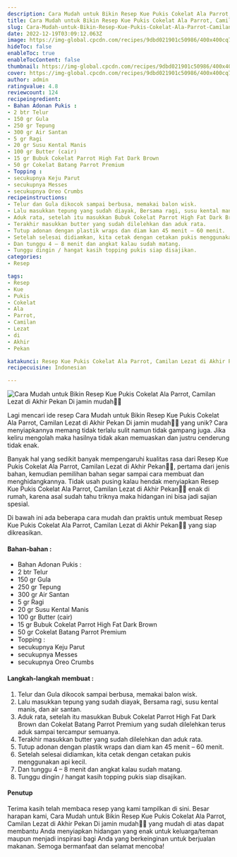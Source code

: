 ```yaml
---
description: Cara Mudah untuk Bikin Resep Kue Pukis Cokelat Ala Parrot, Camilan Lezat di Akhir Pekan Di jamin mudah"
title: Cara Mudah untuk Bikin Resep Kue Pukis Cokelat Ala Parrot, Camilan Lezat di Akhir Pekan Di jamin mudah
slug: Cara-Mudah-untuk-Bikin-Resep-Kue-Pukis-Cokelat-Ala-Parrot-Camilan-Lezat-di-Akhir-Pekan-Di-jamin-mudah
date: 2022-12-19T03:09:12.063Z
image: https://img-global.cpcdn.com/recipes/9dbd021901c50986/400x400cq70/photo.jpg
hideToc: false
enableToc: true
enableTocContent: false
thumbnail: https://img-global.cpcdn.com/recipes/9dbd021901c50986/400x400cq70/photo.jpg
cover: https://img-global.cpcdn.com/recipes/9dbd021901c50986/400x400cq70/photo.jpg
author: admin
ratingvalue: 4.8
reviewcount: 124
recipeingredient:
- Bahan Adonan Pukis :
- 2 btr Telur
- 150 gr Gula
- 250 gr Tepung
- 300 gr Air Santan
- 5 gr Ragi
- 20 gr Susu Kental Manis
- 100 gr Butter (cair)
- 15 gr Bubuk Cokelat Parrot High Fat Dark Brown
- 50 gr Cokelat Batang Parrot Premium
- Topping :
- secukupnya Keju Parut
- secukupnya Messes
- secukupnya Oreo Crumbs
recipeinstructions:
- Telur dan Gula dikocok sampai berbusa, memakai balon wisk.
- Lalu masukkan tepung yang sudah diayak, Bersama ragi, susu kental manis, dan air santan.
- Aduk rata, setelah itu masukkan Bubuk Cokelat Parrot High Fat Dark Brown dan Cokelat Batang Parrot Premium yang sudah dilelehkan terus aduk sampai tercampur semuanya.
- Terakhir masukkan butter yang sudah dilelehkan dan aduk rata.
- Tutup adonan dengan plastik wraps dan diam kan 45 menit – 60 menit.
- Setelah selesai didiamkan, kita cetak dengan cetakan pukis menggunakan api kecil.
- Dan tunggu 4 – 8 menit dan angkat kalau sudah matang.
- Tunggu dingin / hangat kasih topping pukis siap disajikan.
categories:
- Resep

tags:
- Resep
- Kue
- Pukis
- Cokelat
- Ala
- Parrot,
- Camilan
- Lezat
- di
- Akhir
- Pekan

katakunci: Resep Kue Pukis Cokelat Ala Parrot, Camilan Lezat di Akhir Pekan
recipecuisine: Indonesian

---
```


![Cara Mudah untuk Bikin Resep Kue Pukis Cokelat Ala Parrot, Camilan Lezat di Akhir Pekan Di jamin mudah👩‍🍳](https://img-global.cpcdn.com/recipes/9dbd021901c50986/400x400cq70/photo.jpg)

Lagi mencari ide resep Cara Mudah untuk Bikin Resep Kue Pukis Cokelat Ala Parrot, Camilan Lezat di Akhir Pekan Di jamin mudah👩‍🍳 yang unik? Cara menyiapkannya memang tidak terlalu sulit namun tidak gampang juga. Jika keliru mengolah maka hasilnya tidak akan memuaskan dan justru cenderung tidak enak.

Banyak hal yang sedikit banyak mempengaruhi kualitas rasa dari Resep Kue Pukis Cokelat Ala Parrot, Camilan Lezat di Akhir Pekan👩‍🍳, pertama dari jenis bahan, kemudian pemilihan bahan segar sampai cara membuat dan menghidangkannya. Tidak usah pusing kalau hendak menyiapkan Resep Kue Pukis Cokelat Ala Parrot, Camilan Lezat di Akhir Pekan👩‍🍳 enak di rumah, karena asal sudah tahu triknya maka hidangan ini bisa jadi sajian spesial.

Di bawah ini ada beberapa cara mudah dan praktis untuk membuat Resep Kue Pukis Cokelat Ala Parrot, Camilan Lezat di Akhir Pekan👩‍🍳 yang siap dikreasikan.

<!--inarticleads1-->

#### Bahan-bahan :

- Bahan Adonan Pukis :
- 2 btr Telur
- 150 gr Gula
- 250 gr Tepung
- 300 gr Air Santan
- 5 gr Ragi
- 20 gr Susu Kental Manis
- 100 gr Butter (cair)
- 15 gr Bubuk Cokelat Parrot High Fat Dark Brown
- 50 gr Cokelat Batang Parrot Premium
- Topping :
- secukupnya Keju Parut
- secukupnya Messes
- secukupnya Oreo Crumbs

<!--inarticleads2-->

#### Langkah-langkah membuat :

1. Telur dan Gula dikocok sampai berbusa, memakai balon wisk.
1. Lalu masukkan tepung yang sudah diayak, Bersama ragi, susu kental manis, dan air santan.
1. Aduk rata, setelah itu masukkan Bubuk Cokelat Parrot High Fat Dark Brown dan Cokelat Batang Parrot Premium yang sudah dilelehkan terus aduk sampai tercampur semuanya.
1. Terakhir masukkan butter yang sudah dilelehkan dan aduk rata.
1. Tutup adonan dengan plastik wraps dan diam kan 45 menit – 60 menit.
1. Setelah selesai didiamkan, kita cetak dengan cetakan pukis menggunakan api kecil.
1. Dan tunggu 4 – 8 menit dan angkat kalau sudah matang.
1. Tunggu dingin / hangat kasih topping pukis siap disajikan.

#### Penutup

Terima kasih telah membaca resep yang kami tampilkan di sini. Besar harapan kami, Cara Mudah untuk Bikin Resep Kue Pukis Cokelat Ala Parrot, Camilan Lezat di Akhir Pekan Di jamin mudah👩‍🍳 yang mudah di atas dapat membantu Anda menyiapkan hidangan yang enak untuk keluarga/teman maupun menjadi inspirasi bagi Anda yang berkeinginan untuk berjualan makanan. Semoga bermanfaat dan selamat mencoba!